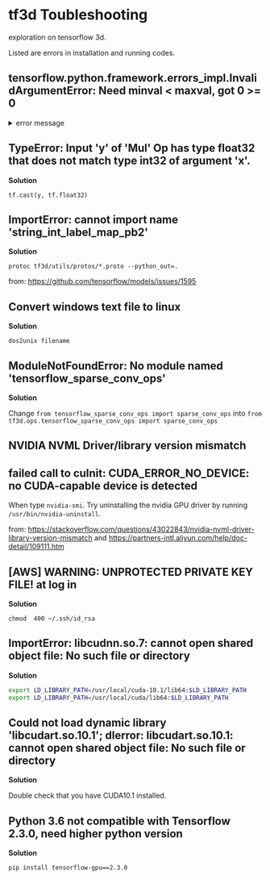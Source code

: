 # tf3d Toubleshooting
exploration on tensorflow 3d.

Listed are errors in installation and running codes. 

## tensorflow.python.framework.errors_impl.InvalidArgumentError: Need minval < maxval, got 0 >= 0

<details>
<summary>error message</summary>
  
```bash
I0806 10:23:38.867532 139741489559360 train.py:117] Model fit starting for 100 epochs, 100 step per epoch, total batch size:2
I0806 10:23:39.385184 139741489559360 callback_utils.py:370] Saving ckpt for epoch: 0 at /tmp/tf3d_experiment/seg_siemens_001/model
Epoch 1/100
Traceback (most recent call last):
  File "/u/yvu2cv/miniconda3/envs/tf3d/lib/python3.6/runpy.py", line 193, in _run_module_as_main
    "__main__", mod_spec)
  File "/u/yvu2cv/miniconda3/envs/tf3d/lib/python3.6/runpy.py", line 85, in _run_code
    exec(code, run_globals)
  File "/sdl/assem/users/yvu2cv/tf3d/train.py", line 222, in <module>
    app.run(main)
  File "/u/yvu2cv/miniconda3/envs/tf3d/lib/python3.6/site-packages/absl/app.py", line 303, in run
    _run_main(main, args)
  File "/u/yvu2cv/miniconda3/envs/tf3d/lib/python3.6/site-packages/absl/app.py", line 251, in _run_main
    sys.exit(main(argv))
  File "/sdl/assem/users/yvu2cv/tf3d/train.py", line 177, in main
    train(strategy=strategy, write_path=write_path)
  File "/u/yvu2cv/miniconda3/envs/tf3d/lib/python3.6/site-packages/gin/config.py", line 1069, in gin_wrapper
    utils.augment_exception_message_and_reraise(e, err_str)
  File "/u/yvu2cv/miniconda3/envs/tf3d/lib/python3.6/site-packages/gin/utils.py", line 41, in augment_exception_message_and_reraise
    raise proxy.with_traceback(exception.__traceback__) from None
  File "/u/yvu2cv/miniconda3/envs/tf3d/lib/python3.6/site-packages/gin/config.py", line 1046, in gin_wrapper
    return fn(*new_args, **new_kwargs)
  File "/sdl/assem/users/yvu2cv/tf3d/train.py", line 124, in train
    verbose=1 if FLAGS.run_functions_eagerly else 2)
  File "/u/yvu2cv/miniconda3/envs/tf3d/lib/python3.6/site-packages/tensorflow/python/keras/engine/training.py", line 108, in _method_wrapper
    return method(self, *args, **kwargs)
  File "/u/yvu2cv/miniconda3/envs/tf3d/lib/python3.6/site-packages/tensorflow/python/keras/engine/training.py", line 1098, in fit
    tmp_logs = train_function(iterator)
  File "/u/yvu2cv/miniconda3/envs/tf3d/lib/python3.6/site-packages/tensorflow/python/keras/engine/training.py", line 806, in train_function
    return step_function(self, iterator)
  File "/u/yvu2cv/miniconda3/envs/tf3d/lib/python3.6/site-packages/tensorflow/python/keras/engine/training.py", line 795, in step_function
    data = next(iterator)
  File "/u/yvu2cv/miniconda3/envs/tf3d/lib/python3.6/site-packages/tensorflow/python/distribute/input_lib.py", line 649, in __next__
    return self.get_next()
  File "/u/yvu2cv/miniconda3/envs/tf3d/lib/python3.6/site-packages/tensorflow/python/distribute/input_lib.py", line 694, in get_next
    self._iterators[i].get_next_as_list_static_shapes(new_name))
  File "/u/yvu2cv/miniconda3/envs/tf3d/lib/python3.6/site-packages/tensorflow/python/distribute/input_lib.py", line 1474, in get_next_as_list_static_shapes
    return self._iterator.get_next()
  File "/u/yvu2cv/miniconda3/envs/tf3d/lib/python3.6/site-packages/tensorflow/python/data/ops/multi_device_iterator_ops.py", line 581, in get_next
    result.append(self._device_iterators[i].get_next())
  File "/u/yvu2cv/miniconda3/envs/tf3d/lib/python3.6/site-packages/tensorflow/python/data/ops/iterator_ops.py", line 825, in get_next
    return self._next_internal()
  File "/u/yvu2cv/miniconda3/envs/tf3d/lib/python3.6/site-packages/tensorflow/python/data/ops/iterator_ops.py", line 764, in _next_internal
    return structure.from_compatible_tensor_list(self._element_spec, ret)
  File "/u/yvu2cv/miniconda3/envs/tf3d/lib/python3.6/contextlib.py", line 99, in __exit__
    self.gen.throw(type, value, traceback)
  File "/u/yvu2cv/miniconda3/envs/tf3d/lib/python3.6/site-packages/tensorflow/python/eager/context.py", line 2105, in execution_mode
    executor_new.wait()
  File "/u/yvu2cv/miniconda3/envs/tf3d/lib/python3.6/site-packages/tensorflow/python/eager/executor.py", line 67, in wait
    pywrap_tfe.TFE_ExecutorWaitForAllPendingNodes(self._handle)
tensorflow.python.framework.errors_impl.InvalidArgumentError: Need minval < maxval, got 0 >= 0
         [[{{node random_uniform}}]]
         [[MultiDeviceIteratorGetNextFromShard]]
         [[RemoteCall]]
  In call to configurable 'train' (<function train at 0x7f18128d1048>)
```
  
</details>
  
## TypeError: Input 'y' of 'Mul' Op has type float32 that does not match type int32 of argument 'x'.

**Solution** 
  
`tf.cast(y, tf.float32)`
  
## ImportError: cannot import name 'string_int_label_map_pb2'
  
**Solution** 
  
`protoc tf3d/utils/protos/*.proto --python_out=.`
 
 from: https://github.com/tensorflow/models/issues/1595
  
## Convert windows text file to linux
  
**Solution** 
  
 `dos2unix filename`

## ModuleNotFoundError: No module named 'tensorflow_sparse_conv_ops'

**Solution**
  
Change `from tensorflow_sparse_conv_ops import sparse_conv_ops` into `from tf3d.ops.tensorflow_sparse_conv_ops import sparse_conv_ops`
  
## NVIDIA NVML Driver/library version mismatch 
## failed call to cuInit: CUDA_ERROR_NO_DEVICE: no CUDA-capable device is detected
  
When type `nvidia-smi`. Try uninstalling the nvidia GPU driver by running `/usr/bin/nvidia-uninstall`.
  
from: https://stackoverflow.com/questions/43022843/nvidia-nvml-driver-library-version-mismatch and https://partners-intl.aliyun.com/help/doc-detail/109111.htm
  
## [AWS] WARNING: UNPROTECTED PRIVATE KEY FILE! at log in 
  
**Solution** 

`chmod  400 ~/.ssh/id_rsa`
  
## ImportError: libcudnn.so.7: cannot open shared object file: No such file or directory
  
**Solution** 

```bash
export LD_LIBRARY_PATH=/usr/local/cuda-10.1/lib64:$LD_LIBRARY_PATH
export LD_LIBRARY_PATH=/usr/local/cuda/lib64:$LD_LIBRARY_PATH
```
  
## Could not load dynamic library 'libcudart.so.10.1'; dlerror: libcudart.so.10.1: cannot open shared object file: No such file or directory
  
**Solution** 
  
Double check that you have CUDA10.1 installed. 
  
## Python 3.6 not compatible with Tensorflow 2.3.0, need higher python version 
  
**Solution** 
  
`pip install tensorflow-gpu==2.3.0`
  
 



  


